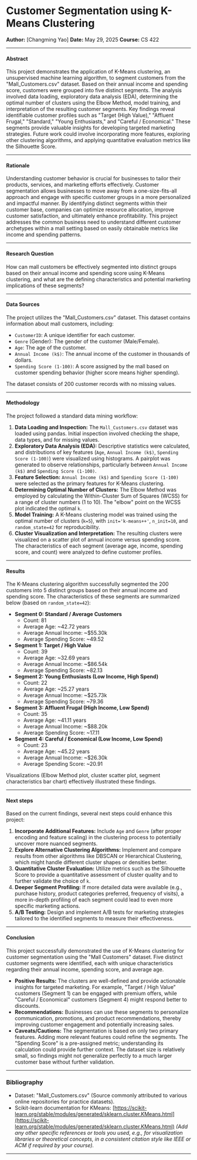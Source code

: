 # Customer Segmentation using K-Means Clustering

**Author:** [Changming Yao]
**Date:** May 29, 2025
**Course:** CS 422

---

#### Abstract
This project demonstrates the application of K-Means clustering, an unsupervised machine learning algorithm, to segment customers from the "Mall_Customers.csv" dataset. Based on their annual income and spending score, customers were grouped into five distinct segments. The analysis involved data loading, exploratory data analysis (EDA), determining the optimal number of clusters using the Elbow Method, model training, and interpretation of the resulting customer segments. Key findings reveal identifiable customer profiles such as "Target (High Value)," "Affluent Frugal," "Standard," "Young Enthusiasts," and "Careful / Economical." These segments provide valuable insights for developing targeted marketing strategies. Future work could involve incorporating more features, exploring other clustering algorithms, and applying quantitative evaluation metrics like the Silhouette Score.

---

#### Rationale
Understanding customer behavior is crucial for businesses to tailor their products, services, and marketing efforts effectively. Customer segmentation allows businesses to move away from a one-size-fits-all approach and engage with specific customer groups in a more personalized and impactful manner. By identifying distinct segments within their customer base, companies can optimize resource allocation, improve customer satisfaction, and ultimately enhance profitability. This project addresses the common business need to understand different customer archetypes within a mall setting based on easily obtainable metrics like income and spending patterns.

---

#### Research Question
How can mall customers be effectively segmented into distinct groups based on their annual income and spending score using K-Means clustering, and what are the defining characteristics and potential marketing implications of these segments?

---

#### Data Sources
The project utilizes the "Mall_Customers.csv" dataset. This dataset contains information about mall customers, including:
* `CustomerID`: A unique identifier for each customer.
* `Genre` (Gender): The gender of the customer (Male/Female).
* `Age`: The age of the customer.
* `Annual Income (k$)`: The annual income of the customer in thousands of dollars.
* `Spending Score (1-100)`: A score assigned by the mall based on customer spending behavior (higher score means higher spending).

The dataset consists of 200 customer records with no missing values.

---

#### Methodology
The project followed a standard data mining workflow:
1.  **Data Loading and Inspection:** The `Mall_Customers.csv` dataset was loaded using pandas. Initial inspection involved checking the shape, data types, and for missing values.
2.  **Exploratory Data Analysis (EDA):** Descriptive statistics were calculated, and distributions of key features (`Age`, `Annual Income (k$)`, `Spending Score (1-100)`) were visualized using histograms. A pairplot was generated to observe relationships, particularly between `Annual Income (k$)` and `Spending Score (1-100)`.
3.  **Feature Selection:** `Annual Income (k$)` and `Spending Score (1-100)` were selected as the primary features for K-Means clustering.
4.  **Determining Optimal Number of Clusters:** The Elbow Method was employed by calculating the Within-Cluster Sum of Squares (WCSS) for a range of cluster numbers (1 to 10). The "elbow" point on the WCSS plot indicated the optimal `k`.
5.  **Model Training:** A K-Means clustering model was trained using the optimal number of clusters (`k=5`), with `init='k-means++'`, `n_init=10`, and `random_state=42` for reproducibility.
6.  **Cluster Visualization and Interpretation:** The resulting clusters were visualized on a scatter plot of annual income versus spending score. The characteristics of each segment (average age, income, spending score, and count) were analyzed to define customer profiles.

---

#### Results
The K-Means clustering algorithm successfully segmented the 200 customers into 5 distinct groups based on their annual income and spending score. The characteristics of these segments are summarized below (based on `random_state=42`):

* **Segment 0: Standard / Average Customers**
    * Count: 81
    * Average Age: ~42.72 years
    * Average Annual Income: ~$55.30k
    * Average Spending Score: ~49.52
* **Segment 1: Target / High Value**
    * Count: 39
    * Average Age: ~32.69 years
    * Average Annual Income: ~$86.54k
    * Average Spending Score: ~82.13
* **Segment 2: Young Enthusiasts (Low Income, High Spend)**
    * Count: 22
    * Average Age: ~25.27 years
    * Average Annual Income: ~$25.73k
    * Average Spending Score: ~79.36
* **Segment 3: Affluent Frugal (High Income, Low Spend)**
    * Count: 35
    * Average Age: ~41.11 years
    * Average Annual Income: ~$88.20k
    * Average Spending Score: ~17.11
* **Segment 4: Careful / Economical (Low Income, Low Spend)**
    * Count: 23
    * Average Age: ~45.22 years
    * Average Annual Income: ~$26.30k
    * Average Spending Score: ~20.91

Visualizations (Elbow Method plot, cluster scatter plot, segment characteristics bar chart) effectively illustrated these findings.

---

#### Next steps
Based on the current findings, several next steps could enhance this project:
1.  **Incorporate Additional Features:** Include `Age` and `Genre` (after proper encoding and feature scaling) in the clustering process to potentially uncover more nuanced segments.
2.  **Explore Alternative Clustering Algorithms:** Implement and compare results from other algorithms like DBSCAN or Hierarchical Clustering, which might handle different cluster shapes or densities better.
3.  **Quantitative Cluster Evaluation:** Utilize metrics such as the Silhouette Score to provide a quantitative assessment of cluster quality and to further validate the choice of `k`.
4.  **Deeper Segment Profiling:** If more detailed data were available (e.g., purchase history, product categories preferred, frequency of visits), a more in-depth profiling of each segment could lead to even more specific marketing actions.
5.  **A/B Testing:** Design and implement A/B tests for marketing strategies tailored to the identified segments to measure their effectiveness.

---

#### Conclusion
This project successfully demonstrated the use of K-Means clustering for customer segmentation using the "Mall Customers" dataset. Five distinct customer segments were identified, each with unique characteristics regarding their annual income, spending score, and average age.

* **Positive Results:** The clusters are well-defined and provide actionable insights for targeted marketing. For example, "Target / High Value" customers (Segment 1) can be engaged with premium offers, while "Careful / Economical" customers (Segment 4) might respond better to discounts.
* **Recommendations:** Businesses can use these segments to personalize communication, promotions, and product recommendations, thereby improving customer engagement and potentially increasing sales.
* **Caveats/Cautions:** The segmentation is based on only two primary features. Adding more relevant features could refine the segments. The "Spending Score" is a pre-assigned metric; understanding its calculation could provide further context. The dataset size is relatively small, so findings might not generalize perfectly to a much larger customer base without further validation.

---

### Bibliography
* Dataset: "Mall_Customers.csv" (Source commonly attributed to various online repositories for practice datasets).
* Scikit-learn documentation for KMeans: [https://scikit-learn.org/stable/modules/generated/sklearn.cluster.KMeans.html](https://scikit-learn.org/stable/modules/generated/sklearn.cluster.KMeans.html)
    *(Add any other specific references or tools you used, e.g., for visualization libraries or theoretical concepts, in a consistent citation style like IEEE or ACM if required by your course).*

---

